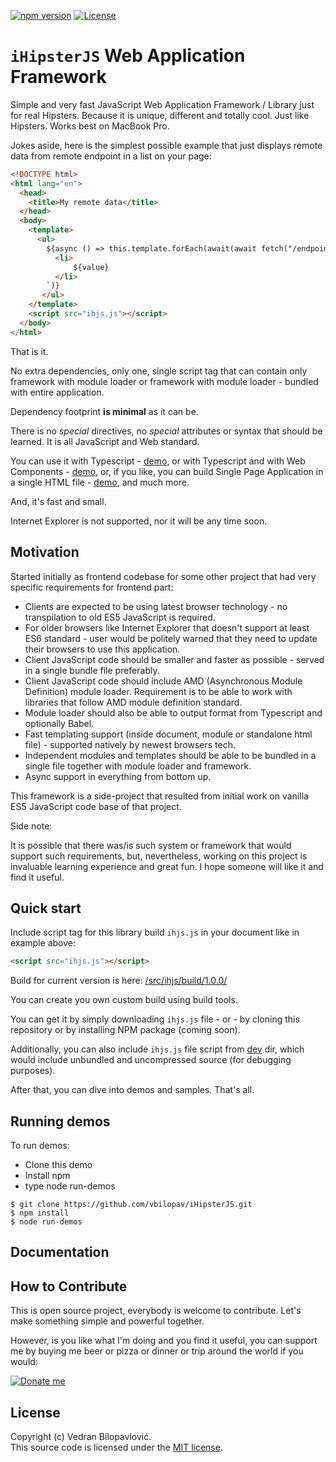 [![npm version](https://badge.fury.io/js/ihjs.svg)](https://badge.fury.io/js/ihjs)
[![License](https://img.shields.io/badge/license-MIT%20License-brightgreen.svg)](https://github.com/vbilopav/ihjs/blob/master/src/ihjs/LICENSE.md)

# `iHipsterJS` Web Application Framework

Simple and very fast JavaScript Web Application Framework / Library just for real Hipsters. Because it is unique, different and totally cool. Just like Hipsters. Works best on MacBook Pro.

Jokes aside, here is the simplest possible example that just displays remote data from remote endpoint in a list on your page:

```html
<!DOCTYPE html>
<html lang="en">
  <head>
    <title>My remote data</title>
  </head>
  <body>
    <template>
      <ul>
        ${async () => this.template.forEach(await(await fetch("/endpoint/")).json(), value => `
          <li>
              ${value}
          </li>
        `)}
       </ul>
    </template>
    <script src="ihjs.js"></script>
  </body>
</html>
```

That is it. 

No extra dependencies, only one, single script tag that can contain only framework with module loader or framework with module loader - bundled with entire application. 

Dependency footprint **is minimal** as it can be. 

There is no *special* directives, no *special* attributes or syntax that should be learned. It is all JavaScript and Web standard.

You can use it with Typescript - [demo](https://github.com/vbilopav/iHipsterJS/tree/master/demos/simple-spa/typescript), or with Typescript and with Web Components - [demo](https://github.com/vbilopav/iHipsterJS/tree/master/demos/todo-demo/web-components-ts), or, if you like, you can build Single Page Application in a single HTML file - [demo](https://github.com/vbilopav/iHipsterJS/tree/master/demos/simple-spa/document), and much more.

And, it's fast and small. 

Internet Explorer is not supported, nor it will be any time soon.

## Motivation

Started initially as frontend codebase for some other project that had very specific requirements for frontend part:

- Clients are expected to be using latest browser technology - no transpilation to old ES5 JavaScript is required. 
- For older browsers like Internet Explorer that doesn't support at least ES6 standard - user would be politely warned that they need to update their browsers to use this application.
- Client JavaScript code should be smaller and faster as possible - served in a single bundle file preferably.
- Client JavaScript code should include AMD (Asynchronous Module Definition) module loader. Requirement is to be able to work with libraries that follow AMD module definition standard.
- Module loader should also be able to output format from Typescript and optionally Babel.
- Fast templating support (inside document, module or standalone html file) - supported natively by newest browsers tech.
- Independent modules and templates should be able to be bundled in a single file together with module loader and framework.
- Async support in everything from bottom up.

This framework is a side-project that resulted from initial work on vanilla ES5 JavaScript code base of that project.

Side note:

It is possible that there was/is such system or framework that would support such requirements, but, nevertheless, working on this project is invaluable learning experience and great fun. I hope someone will like it and find it useful.

## Quick start

Include script tag for this library build `ihjs.js` in your document like in example above:
```html
<script src="ihjs.js"></script>
```

Build for current version is here: [/src/ihjs/build/1.0.0/](https://github.com/vbilopav/iHipsterJS/tree/master/src/ihjs/build/1.0.0)

You can create you own custom build using build tools.

You can get it by simply downloading `ihjs.js` file - or - by cloning this repository or by installing NPM package (coming soon).

Additionally, you can also include `ihjs.js` file script from [dev](https://github.com/vbilopav/iHipsterJS/tree/master/src/ihjs/dev) dir, which would include unbundled and uncompressed source (for debugging purposes).

After that, you can dive into demos and samples. That's all. 

## Running demos

To run demos:
- Clone this demo
- Install npm 
- type node run-demos

```
$ git clone https://github.com/vbilopav/iHipsterJS.git
$ npm install
$ node run-demos
```

## Documentation

## How to Contribute

This is open source project, everybody is welcome to contribute. Let's make something simple and powerful together.

However, is you like what I'm doing and you find it useful, you can support me by buying me beer or pizza or dinner or trip around the world if you would:

[![Donate me](https://img.shields.io/badge/DONATE-ME-green.svg?longCache=true&style=for-the-badge)](https://www.patreon.com/vbilopav)

## License

Copyright (c) Vedran Bilopavlović.  
This source code is licensed under the [MIT license](https://github.com/vbilopav/iHipsterJS/blob/master/LICENSE).

